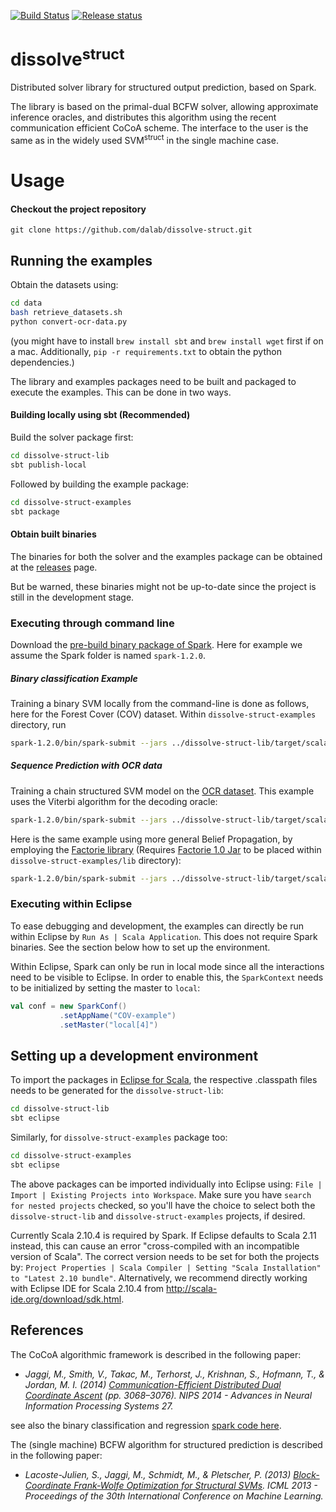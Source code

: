 [![Build Status](https://travis-ci.org/dalab/dissolve-struct.svg?branch=tuning)](https://travis-ci.org/dalab/dissolve-struct)
[![Release status](https://img.shields.io/badge/release-v0.1-orange.svg)](https://github.com/dalab/dissolve-struct/releases)

dissolve<sup>struct</sup>
===========

Distributed solver library for structured output prediction, based on Spark.

The library is based on the primal-dual BCFW solver, allowing approximate inference oracles, and distributes this algorithm using the recent communication efficient CoCoA scheme.
The interface to the user is the same as in the widely used SVM<sup>struct</sup> in the single machine case.

# Usage

#### Checkout the project repository

	git clone https://github.com/dalab/dissolve-struct.git

## Running the examples

Obtain the datasets using:
```bash
cd data
bash retrieve_datasets.sh
python convert-ocr-data.py
```
(you might have to install `brew install sbt` and `brew install wget` first if on a mac. Additionally, `pip -r requirements.txt` to obtain the python dependencies.)

The library and examples packages need to be built and packaged to execute the examples.
This can be done in two ways.

#### Building locally using sbt (Recommended)
Build the solver package first:
```bash
cd dissolve-struct-lib
sbt publish-local
```
Followed by building the example package:
```bash
cd dissolve-struct-examples
sbt package
```

#### Obtain built binaries

The binaries for both the solver and the examples package can be obtained at the [releases](https://github.com/dalab/dissolve-struct/releases) page.

But be warned, these binaries might not be up-to-date since the project is still in the development stage.

### Executing through command line
Download the [pre-build binary package of Spark](http://spark.apache.org/downloads.html). Here for example we assume the Spark folder is named `spark-1.2.0`.

##### Binary classification Example
Training a binary SVM locally from the command-line is done as follows, here for the Forest Cover (COV) dataset. Within `dissolve-struct-examples` directory, run
```bash
spark-1.2.0/bin/spark-submit --jars ../dissolve-struct-lib/target/scala-2.10/dissolvestruct_2.10-0.1-SNAPSHOT.jar --class "ch.ethz.dalab.dissolve.examples.binaryclassification.COVBinary" --master local --driver-memory 2G target/scala-2.10/dissolvestructexample_2.10-0.1-SNAPSHOT.jar
```

##### Sequence Prediction with OCR data
Training a chain structured SVM model on the [OCR dataset](http://www.seas.upenn.edu/~taskar/ocr/). This example uses the Viterbi algorithm for the decoding oracle:
```bash
spark-1.2.0/bin/spark-submit --jars ../dissolve-struct-lib/target/scala-2.10/dissolvestruct_2.10-0.1-SNAPSHOT.jar --class "ch.ethz.dalab.dissolve.examples.chain.ChainDemo" --master local --driver-memory 2G target/scala-2.10/dissolvestructexample_2.10-0.1-SNAPSHOT.jar
```

Here is the same example using more general Belief Propagation, by employing the [Factorie library](http://factorie.cs.umass.edu/) (Requires [Factorie 1.0 Jar](https://github.com/factorie/factorie/releases) to be placed within `dissolve-struct-examples/lib` directory):
```bash
spark-1.2.0/bin/spark-submit --jars ../dissolve-struct-lib/target/scala-2.10/dissolvestruct_2.10-0.1-SNAPSHOT.jar,lib/factorie-1.0.jar --class "ch.ethz.dalab.dissolve.examples.chain.ChainBPDemo" --master local --driver-memory 2G target/scala-2.10/dissolvestructexample_2.10-0.1-SNAPSHOT.jar
```

### Executing within Eclipse
To ease debugging and development, the examples can directly be run within Eclipse by `Run As | Scala Application`. This does not require Spark binaries. See the section below how to set up the environment.

Within Eclipse, Spark can only be run in local mode since all the interactions need to be visible to Eclipse.
In order to enable this, the `SparkContext` needs to be initialized by setting the master to `local`:
```scala
val conf = new SparkConf()
	       .setAppName("COV-example")
	       .setMaster("local[4]")
```

## Setting up a development environment
To import the packages in [Eclipse for Scala](http://scala-ide.org/download/sdk.html), the respective .classpath files needs to be generated for the `dissolve-struct-lib`:
```bash
cd dissolve-struct-lib
sbt eclipse
```
Similarly, for `dissolve-struct-examples` package too:
```bash
cd dissolve-struct-examples
sbt eclipse
```
The above packages can be imported individually into Eclipse using: `File | Import | Existing Projects into Workspace`. Make sure you have `search for nested projects` checked, so you'll have the choice to select both the `dissolve-struct-lib` and `dissolve-struct-examples` projects, if desired.

Currently Scala 2.10.4 is required by Spark. If Eclipse defaults to Scala 2.11 instead, this can cause an error "cross-compiled with an incompatible version of Scala".
The correct version needs to be set for both the projects by:
`Project Properties | Scala Compiler | Setting "Scala Installation" to "Latest 2.10 bundle"`.
Alternatively, we recommend directly working with Eclipse IDE for Scala 2.10.4 from <http://scala-ide.org/download/sdk.html>.

## References
The CoCoA algorithmic framework is described in the following paper:

 * _Jaggi, M., Smith, V., Takac, M., Terhorst, J., Krishnan, S., Hofmann, T., & Jordan, M. I. (2014) [Communication-Efficient Distributed Dual Coordinate Ascent](http://papers.nips.cc/paper/5599-communication-efficient-distributed-dual-coordinate-ascent) (pp. 3068–3076). NIPS 2014 - Advances in Neural Information Processing Systems 27._

  see also the binary classification and regression [spark code here](https://github.com/gingsmith/cocoa).

The (single machine) BCFW algorithm for structured prediction is described in the following paper:

 * _Lacoste-Julien, S., Jaggi, M., Schmidt, M., & Pletscher, P. (2013) [Block-Coordinate Frank-Wolfe Optimization for Structural SVMs](http://jmlr.org/proceedings/papers/v28/lacoste-julien13). ICML 2013 - Proceedings of the 30th International Conference on Machine Learning._

